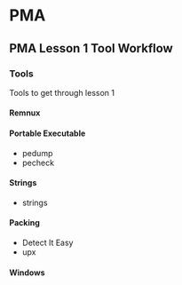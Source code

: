 # PMA
## PMA Lesson 1 Tool Workflow
### Tools
Tools to get through lesson 1
#### Remnux
#### Portable Executable
- pedump
- pecheck

#### Strings
- strings

#### Packing
- Detect It Easy
- upx

#### Windows
